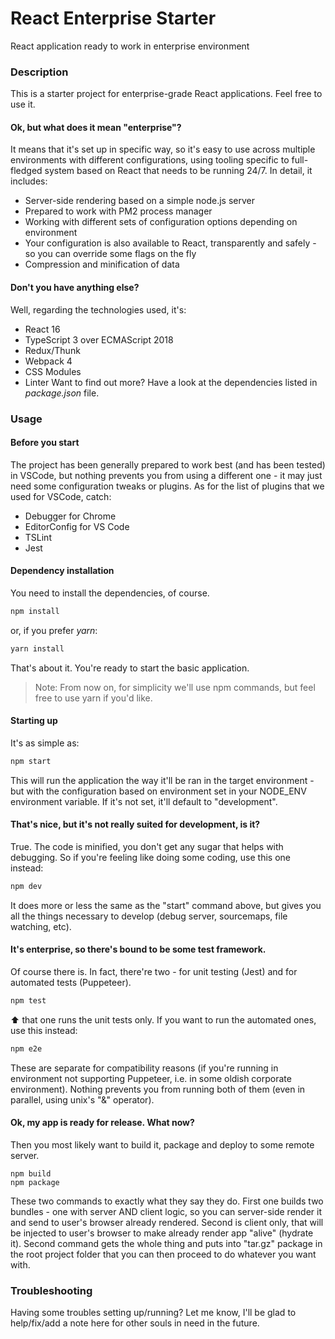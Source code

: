 # React Enterprise Starter
React application ready to work in enterprise environment

### Description
This is a starter project for enterprise-grade React applications. Feel free to use it.

#### Ok, but what does it mean "enterprise"?
It means that it's set up in specific way, so it's easy to use across multiple environments with different configurations, using tooling specific to full-fledged system based on React that needs to be running 24/7. In detail, it includes:
* Server-side rendering based on a simple node.js server
* Prepared to work with PM2 process manager
* Working with different sets of configuration options depending on environment
* Your configuration is also available to React, transparently and safely - so you can override some flags on the fly
* Compression and minification of data

#### Don't you have anything else?
Well, regarding the technologies used, it's:
* React 16
* TypeScript 3 over ECMAScript 2018
* Redux/Thunk
* Webpack 4
* CSS Modules
* Linter
Want to find out more? Have a look at the dependencies listed in *package.json* file.

### Usage

#### Before you start
The project has been generally prepared to work best (and has been tested) in VSCode, but nothing prevents you from using a different one - it may just need some configuration tweaks or plugins. As for the list of plugins that we used for VSCode, catch:
* Debugger for Chrome
* EditorConfig for VS Code
* TSLint
* Jest

#### Dependency installation
You need to install the dependencies, of course.
```bash
npm install
```
or, if you prefer *yarn*:
```bash
yarn install
```
That's about it. You're ready to start the basic application.
> Note: From now on, for simplicity we'll use npm commands, but feel free to use yarn if you'd like.

#### Starting up
It's as simple as:
```bash
npm start
```
This will run the application the way it'll be ran in the target environment - but with the configuration based on environment set in your NODE_ENV environment variable. If it's not set, it'll default to "development".

#### That's nice, but it's not really suited for development, is it?
True. The code is minified, you don't get any sugar that helps with debugging. So if you're feeling like doing some coding, use this one instead:
```bash
npm dev
```
It does more or less the same as the "start" command above, but gives you all the things necessary to develop (debug server, sourcemaps, file watching, etc).

#### It's enterprise, so there's bound to be some test framework.
Of course there is. In fact, there're two - for unit testing (Jest) and for automated tests (Puppeteer).
```bash
npm test
```
:arrow_up: that one runs the unit tests only. If you want to run the automated ones, use this instead:
```bash
npm e2e
```
These are separate for compatibility reasons (if you're running in environment not supporting Puppeteer, i.e. in some oldish corporate environment). Nothing prevents you from running both of them (even in parallel, using unix's "&" operator).

#### Ok, my app is ready for release. What now?
Then you most likely want to build it, package and deploy to some remote server.
```
npm build
npm package
```
These two commands to exactly what they say they do. First one builds two bundles - one with server AND client logic, so you can server-side render it and send to user's browser already rendered. Second is client only, that will be injected to user's browser to make already render app "alive" (hydrate it).
Second command gets the whole thing and puts into "tar.gz" package in the root project folder that you can then proceed to do whatever you want with.

### Troubleshooting
Having some troubles setting up/running? Let me know, I'll be glad to help/fix/add a note here for other souls in need in the future.
